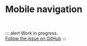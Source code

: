 # Mobile navigation

<br>

::: alert Work in progress.  
[Follow the issue on GitHub](https://github.com/vue-a11y/vue-a11y.com/issues/12)
:::
